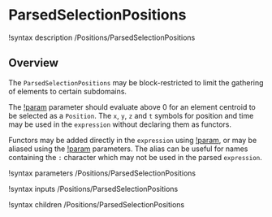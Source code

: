 # ParsedSelectionPositions

!syntax description /Positions/ParsedSelectionPositions

## Overview

The `ParsedSelectionPositions` may be block-restricted to limit the gathering of elements
to certain subdomains.

The [!param](/Positions/ParsedSelectionPositions/expression) parameter should evaluate above 0 for an
element centroid to be selected as a `Position`. The `x`, `y`, `z` and `t` symbols for position and time
may be used in the `expression` without declaring them as functors.

Functors may be added directly in the `expression` using [!param](/Positions/ParsedSelectionPositions/functor_names), or
may be  aliased using the [!param](/Positions/ParsedSelectionPositions/functor_symbols) parameters.
The alias can be useful for names containing the `:` character which may not be used in the parsed `expression`.

!syntax parameters /Positions/ParsedSelectionPositions

!syntax inputs /Positions/ParsedSelectionPositions

!syntax children /Positions/ParsedSelectionPositions
